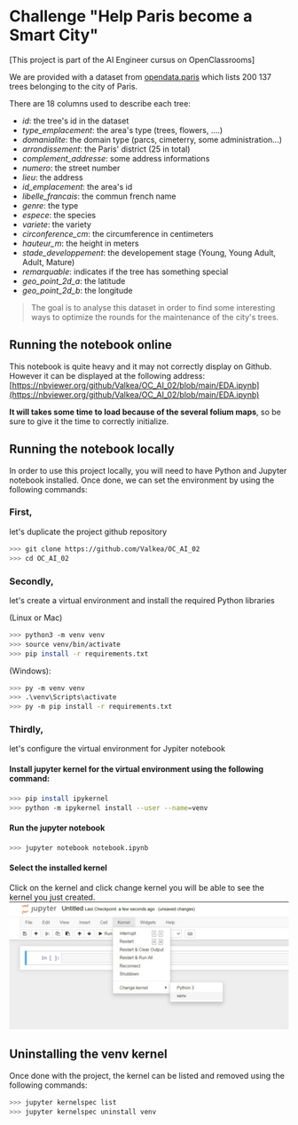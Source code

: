 # Challenge "Help Paris become a Smart City"

[This project is part of the AI Engineer cursus on OpenClassrooms]

We are provided with a dataset from [opendata.paris](https://opendata.paris.fr/explore/dataset/les-arbres) which lists 200 137 trees belonging to the city of Paris.

There are 18 columns used to describe each tree:
- *id*: the tree's id in the dataset
- *type_emplacement*: the area's type (trees, flowers, ....)
- *domanialite*: the domain type (parcs, cimeterry, some administration...)
- *arrondissement*: the Paris' district (25 in total)
- *complement_addresse*: some address informations
- *numero*: the street number
- *lieu*: the address
- *id_emplacement*: the area's id
- *libelle_francais*: the commun french name
- *genre*: the type
- *espece*: the species
- *variete*: the variety 
- *circonference_cm*: the circumference in centimeters
- *hauteur_m*: the height in meters
- *stade_developpement*: the developement stage (Young, Young Adult, Adult, Mature)
- *remarquable*: indicates if the tree has something special
- *geo_point_2d_a*: the latitude
- *geo_point_2d_b*: the longitude

> The goal is to analyse this dataset in order to find some interesting ways to optimize the rounds for the maintenance of the city's trees.

## Running the notebook online

This notebook is quite heavy and it may not correctly display on Github.
However it can be displayed at the following address: [https://nbviewer.org/github/Valkea/OC_AI_02/blob/main/EDA.ipynb](https://nbviewer.org/github/Valkea/OC_AI_02/blob/main/EDA.ipynb)

**It will takes some time to load because of the several folium maps**, so be sure to give it the time to correctly initialize.

## Running the notebook locally

In order to use this project locally, you will need to have Python and Jupyter notebook installed.
Once done, we can set the environment by using the following commands:

### First, 
let's duplicate the project github repository

```bash
>>> git clone https://github.com/Valkea/OC_AI_02 
>>> cd OC_AI_02
```

### Secondly,
let's create a virtual environment and install the required Python libraries

(Linux or Mac)
```bash
>>> python3 -m venv venv
>>> source venv/bin/activate
>>> pip install -r requirements.txt
```

(Windows):
```bash
>>> py -m venv venv
>>> .\venv\Scripts\activate
>>> py -m pip install -r requirements.txt
```

### Thirdly,
let's configure the virtual environment for Jypiter notebook


#### Install jupyter kernel for the virtual environment using the following command:

```bash
>>> pip install ipykernel
>>> python -m ipykernel install --user --name=venv
```

#### Run the jupyter notebook

```bash
>>> jupyter notebook notebook.ipynb
```

#### Select the installed kernel
Click on the kernel and click change kernel you will be able to see the kernel you just created.
![alt text](medias/venv_selection.png)

## Uninstalling the venv kernel
Once done with the project, the kernel can be listed and removed using the following commands:

```bash
>>> jupyter kernelspec list
>>> jupyter kernelspec uninstall venv
```

